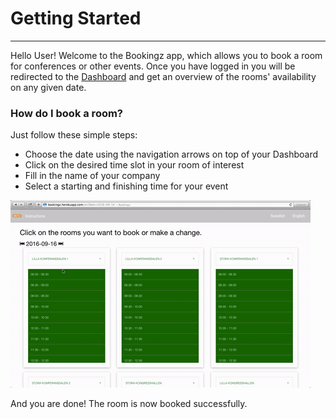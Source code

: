 # Getting Started
---
Hello User!
Welcome to the Bookingz app, which allows you to book a room for conferences or other events.
Once you have logged in you will be redirected to the [Dashboard](http://bookingz.herokuapp.com/) and get an overview of the rooms' availability on any given date.

### How do I book a room?

Just follow these simple steps:

  * Choose the date using the navigation arrows on top of your Dashboard
  * Click on the desired time slot in your room of interest
  * Fill in the name of your company
  * Select a starting and finishing time for your event

![Instructions Gif](app/assets/images/bookingz.gif)

And you are done! The room is now booked successfully.
